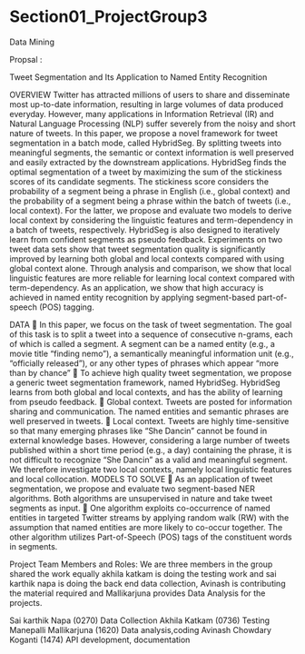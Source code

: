 # Section01_ProjectGroup3
Data Mining

Propsal :

Tweet Segmentation and Its Application to Named Entity Recognition

OVERVIEW
Twitter has attracted millions of users to share and disseminate most up-to-date information, resulting in large volumes of data produced everyday. However, many applications in Information Retrieval (IR) and Natural Language Processing (NLP) suffer severely from the noisy and short nature of tweets. In this paper, we propose a novel framework for tweet segmentation in a batch mode, called HybridSeg. By splitting tweets into meaningful segments, the semantic or context information is well preserved and easily extracted by the downstream applications. HybridSeg finds the optimal segmentation of a tweet by maximizing the sum of the stickiness scores of its candidate segments. The stickiness score considers the probability of a segment being a phrase in English (i.e., global context) and the probability of a segment being a phrase within the batch of tweets (i.e., local context). For the latter, we propose and evaluate two models to derive local context by considering the linguistic features and term-dependency in a batch of tweets, respectively. HybridSeg is also designed to iteratively learn from confident segments as pseudo feedback. Experiments on two tweet data sets show that tweet segmentation quality is significantly improved by learning both global and local contexts compared with using global context alone. Through analysis and comparison, we show that local linguistic features are more reliable for learning local context compared with term-dependency. As an application, we show that high accuracy is achieved in named entity recognition by applying segment-based part-of-speech (POS) tagging.


DATA
	In this paper, we focus on the task of tweet segmentation. The goal of this task is to split a tweet into a sequence of consecutive n-grams, each of which is called a segment. A segment can be a named entity (e.g., a movie title “finding nemo”), a semantically meaningful information unit (e.g., “officially released”), or any other types of phrases which appear “more than by chance”
	To achieve high quality tweet segmentation, we propose a generic tweet segmentation framework, named HybridSeg. HybridSeg learns from both global and local contexts, and has the ability of learning from pseudo feedback.
	Global context. Tweets are posted for information sharing and communication. The named entities and semantic phrases are well preserved in tweets.
	Local context. Tweets are highly time-sensitive so that many emerging phrases like “She Dancin” cannot be found in external knowledge bases. However, considering a large number of tweets published within a short time period (e.g., a day) containing the phrase, it is not difficult to recognize “She Dancin” as a valid and meaningful segment. We therefore investigate two local contexts, namely local linguistic features and local collocation.
MODELS TO SOLVE
	As an application of tweet segmentation, we propose and evaluate two segment-based NER algorithms. Both algorithms are unsupervised in nature and take tweet segments as input.
	One algorithm exploits co-occurrence of named entities in targeted Twitter streams by applying random walk (RW) with the assumption that named entities are more likely to co-occur together.
The other algorithm utilizes Part-of-Speech (POS) tags of the constituent words in segments.

Project Team Members and Roles:
We are three members in the group shared the work equally akhila katkam is doing the testing work and sai karthik napa is doing the back end data collection, Avinash is contributing the material required and  Mallikarjuna provides Data Analysis for the projects.

Sai karthik Napa (0270)	Data Collection
Akhila Katkam (0736)	Testing
Manepalli Mallikarjuna (1620)	Data analysis,coding
Avinash Chowdary Koganti (1474)	API development, documentation



